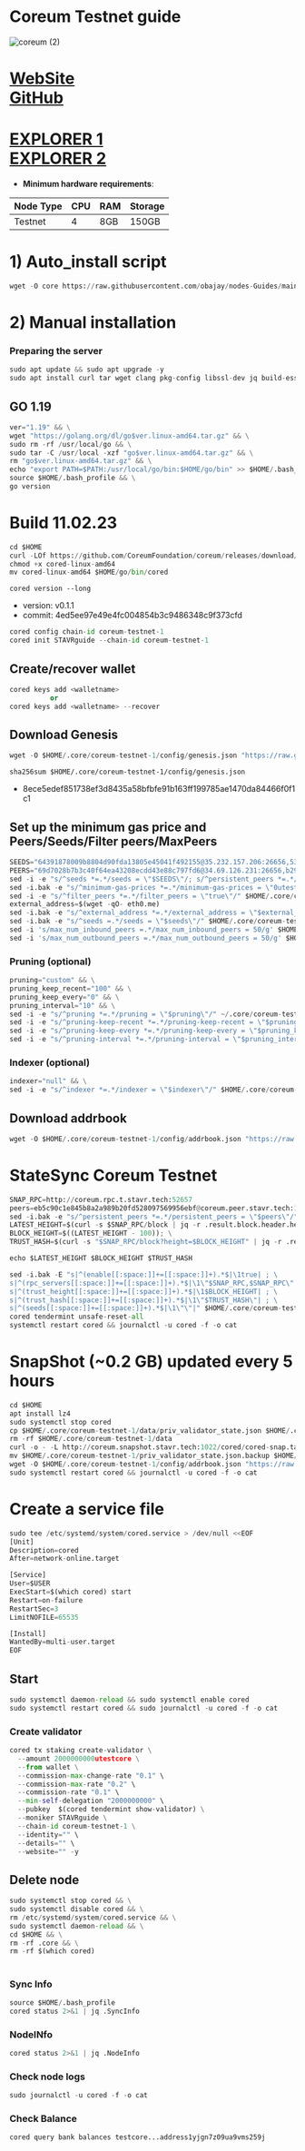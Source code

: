 # Coreum Testnet guide

![coreum (2)](https://user-images.githubusercontent.com/44331529/218271606-8fb90d09-f25e-446d-bda6-de87595eda68.png)


[WebSite](https://www.coreum.com/) \
[GitHub](https://github.com/CoreumFoundation)
=
[EXPLORER 1](https://explorer.stavr.tech/Coreum-testnet/staking)\
[EXPLORER 2](https://explorer.nodexcapital.com/coreum/staking)
=

- **Minimum hardware requirements**:

| Node Type |CPU | RAM  | Storage  | 
|-----------|----|------|----------|
| Testnet   |   4|  8GB | 150GB    |


# 1) Auto_install script
```python
wget -O core https://raw.githubusercontent.com/obajay/nodes-Guides/main/Projects/Coreum/core && chmod +x core && ./core
```

# 2) Manual installation

### Preparing the server

```python
sudo apt update && sudo apt upgrade -y
sudo apt install curl tar wget clang pkg-config libssl-dev jq build-essential bsdmainutils git make ncdu gcc git jq chrony liblz4-tool -y
```

## GO 1.19

```python
ver="1.19" && \
wget "https://golang.org/dl/go$ver.linux-amd64.tar.gz" && \
sudo rm -rf /usr/local/go && \
sudo tar -C /usr/local -xzf "go$ver.linux-amd64.tar.gz" && \
rm "go$ver.linux-amd64.tar.gz" && \
echo "export PATH=$PATH:/usr/local/go/bin:$HOME/go/bin" >> $HOME/.bash_profile && \
source $HOME/.bash_profile && \
go version
```

# Build 11.02.23
```python
cd $HOME
curl -LOf https://github.com/CoreumFoundation/coreum/releases/download/v0.1.1/cored-linux-amd64
chmod +x cored-linux-amd64
mv cored-linux-amd64 $HOME/go/bin/cored
```
`cored version --long`
- version: v0.1.1
- commit: 4ed5ee97e49e4fc004854b3c9486348c9f373cfd

```python
cored config chain-id coreum-testnet-1
cored init STAVRguide --chain-id coreum-testnet-1
```    

## Create/recover wallet
```python
cored keys add <walletname>
          or 
cored keys add <walletname> --recover
```

## Download Genesis
```python
wget -O $HOME/.core/coreum-testnet-1/config/genesis.json "https://raw.githubusercontent.com/obajay/nodes-Guides/main/Coreum/genesis.json"
```
`sha256sum $HOME/.core/coreum-testnet-1/config/genesis.json`
+ 8ece5edef851738ef3d8435a58bfbfe91b163ff199785ae1470da84466f0f1c1

## Set up the minimum gas price and Peers/Seeds/Filter peers/MaxPeers
```python
SEEDS="64391878009b8804d90fda13805e45041f492155@35.232.157.206:26656,53f2367d8f8291af8e3b6ca60efded0675ff6314@34.29.15.170:26656"
PEERS="69d7028b7b3c40f64ea43208ecdd43e88c797fd6@34.69.126.231:26656,b2978432c0126f28a6be7d62892f8ded1e48d227@34.70.241.13:26656,7c0d4ce5ad561c3453e2e837d85c9745b76f7972@35.238.77.191:26656,0aa5fa2507ada8a555d156920c0b09f0d633b0f9@34.173.227.148:26656,4b8d541efbb343effa1b5079de0b17d2566ac0fd@34.172.70.24:26656,27450dc5adcebc84ccd831b42fcd73cb69970881@35.239.146.40:26656,5add70ec357311d07d10a730b4ec25107399e83c@5.196.7.58:26656,1a3a573c53a4b90ab04eb47d160f4d3d6aa58000@35.233.117.165:26656,abbeb588ad88176a8d7592cd8706ebbf7ef20cfe@185.241.151.197:26656,39a34cd4f1e908a88a726b2444c6a407f67e4229@158.160.59.199:26656,051a07f1018cfdd6c24bebb3094179a6ceda2482@138.201.123.234:26656,cc6d4220633104885b89e2e0545e04b8162d69b5@75.119.134.20:26656"
sed -i -e "s/^seeds *=.*/seeds = \"$SEEDS\"/; s/^persistent_peers *=.*/persistent_peers = \"$PEERS\"/" $HOME/.core/coreum-testnet-1/config/config.toml
sed -i.bak -e "s/^minimum-gas-prices *=.*/minimum-gas-prices = \"0utestcore\"/;" ~/.core/coreum-testnet-1/config/app.toml
sed -i -e "s/^filter_peers *=.*/filter_peers = \"true\"/" $HOME/.core/coreum-testnet-1/config/config.toml
external_address=$(wget -qO- eth0.me) 
sed -i.bak -e "s/^external_address *=.*/external_address = \"$external_address:26656\"/" $HOME/.core/coreum-testnet-1/config/config.toml
sed -i.bak -e "s/^seeds =.*/seeds = \"$seeds\"/" $HOME/.core/coreum-testnet-1/config/config.toml
sed -i 's/max_num_inbound_peers =.*/max_num_inbound_peers = 50/g' $HOME/.core/coreum-testnet-1/config/config.toml
sed -i 's/max_num_outbound_peers =.*/max_num_outbound_peers = 50/g' $HOME/.core/coreum-testnet-1/config/config.toml

```
### Pruning (optional)
```python
pruning="custom" && \
pruning_keep_recent="100" && \
pruning_keep_every="0" && \
pruning_interval="10" && \
sed -i -e "s/^pruning *=.*/pruning = \"$pruning\"/" ~/.core/coreum-testnet-1/config/app.toml && \
sed -i -e "s/^pruning-keep-recent *=.*/pruning-keep-recent = \"$pruning_keep_recent\"/" ~/.core/coreum-testnet-1/config/app.toml && \
sed -i -e "s/^pruning-keep-every *=.*/pruning-keep-every = \"$pruning_keep_every\"/" ~/.core/coreum-testnet-1/config/app.toml && \
sed -i -e "s/^pruning-interval *=.*/pruning-interval = \"$pruning_interval\"/" ~/.core/coreum-testnet-1/config/app.toml
```
### Indexer (optional) 
```python
indexer="null" && \
sed -i -e "s/^indexer *=.*/indexer = \"$indexer\"/" $HOME/.core/coreum-testnet-1/config/config.toml
```

## Download addrbook
```python
wget -O $HOME/.core/coreum-testnet-1/config/addrbook.json "https://raw.githubusercontent.com/obajay/nodes-Guides/main/Coreum/addrbook.json"
```
# StateSync Coreum Testnet
```python
SNAP_RPC=http://coreum.rpc.t.stavr.tech:52657
peers=eb5c90c1e845b8a2a989b20fd528097569956ebf@coreum.peer.stavr.tech:17686
sed -i.bak -e "s/^persistent_peers *=.*/persistent_peers = \"$peers\"/" $HOME/.core/coreum-testnet-1/config/config.toml
LATEST_HEIGHT=$(curl -s $SNAP_RPC/block | jq -r .result.block.header.height); \
BLOCK_HEIGHT=$((LATEST_HEIGHT - 100)); \
TRUST_HASH=$(curl -s "$SNAP_RPC/block?height=$BLOCK_HEIGHT" | jq -r .result.block_id.hash)

echo $LATEST_HEIGHT $BLOCK_HEIGHT $TRUST_HASH

sed -i.bak -E "s|^(enable[[:space:]]+=[[:space:]]+).*$|\1true| ; \
s|^(rpc_servers[[:space:]]+=[[:space:]]+).*$|\1\"$SNAP_RPC,$SNAP_RPC\"| ; \
s|^(trust_height[[:space:]]+=[[:space:]]+).*$|\1$BLOCK_HEIGHT| ; \
s|^(trust_hash[[:space:]]+=[[:space:]]+).*$|\1\"$TRUST_HASH\"| ; \
s|^(seeds[[:space:]]+=[[:space:]]+).*$|\1\"\"|" $HOME/.core/coreum-testnet-1/config/config.toml
cored tendermint unsafe-reset-all
systemctl restart cored && journalctl -u cored -f -o cat
```
# SnapShot (~0.2 GB) updated every 5 hours
```python
cd $HOME
apt install lz4
sudo systemctl stop cored
cp $HOME/.core/coreum-testnet-1/data/priv_validator_state.json $HOME/.core/coreum-testnet-1/priv_validator_state.json.backup
rm -rf $HOME/.core/coreum-testnet-1/data
curl -o - -L http://coreum.snapshot.stavr.tech:1022/cored/cored-snap.tar.lz4 | lz4 -c -d - | tar -x -C $HOME/.core/coreum-testnet-1 --strip-components 3
mv $HOME/.core/coreum-testnet-1/priv_validator_state.json.backup $HOME/.core/coreum-testnet-1/data/priv_validator_state.json
wget -O $HOME/.core/coreum-testnet-1/config/addrbook.json "https://raw.githubusercontent.com/obajay/nodes-Guides/main/Coreum/addrbook.json"
sudo systemctl restart cored && journalctl -u cored -f -o cat
```

# Create a service file
```python
sudo tee /etc/systemd/system/cored.service > /dev/null <<EOF
[Unit]
Description=cored
After=network-online.target

[Service]
User=$USER
ExecStart=$(which cored) start
Restart=on-failure
RestartSec=3
LimitNOFILE=65535

[Install]
WantedBy=multi-user.target
EOF
```

## Start
```python
sudo systemctl daemon-reload && sudo systemctl enable cored
sudo systemctl restart cored && sudo journalctl -u cored -f -o cat
```

### Create validator
```python
cored tx staking create-validator \
  --amount 2000000000utestcore \
  --from wallet \
  --commission-max-change-rate "0.1" \
  --commission-max-rate "0.2" \
  --commission-rate "0.1" \
  --min-self-delegation "2000000000" \
  --pubkey  $(cored tendermint show-validator) \
  --moniker STAVRguide \
  --chain-id coreum-testnet-1 \
  --identity="" \
  --details="" \
  --website="" -y
```

## Delete node
```python
sudo systemctl stop cored && \
sudo systemctl disable cored && \
rm /etc/systemd/system/cored.service && \
sudo systemctl daemon-reload && \
cd $HOME && \
rm -rf .core && \
rm -rf $(which cored)
```
#
### Sync Info
```python
source $HOME/.bash_profile
cored status 2>&1 | jq .SyncInfo
```
### NodeINfo
```python
cored status 2>&1 | jq .NodeInfo
```
### Check node logs
```python
sudo journalctl -u cored -f -o cat
```
### Check Balance
```python
cored query bank balances testcore...address1yjgn7z09ua9vms259j
```
